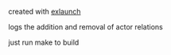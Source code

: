 created with [exlaunch](https://github.com/shadowninja108/exlaunch)

logs the addition and removal of actor relations

just run make to build